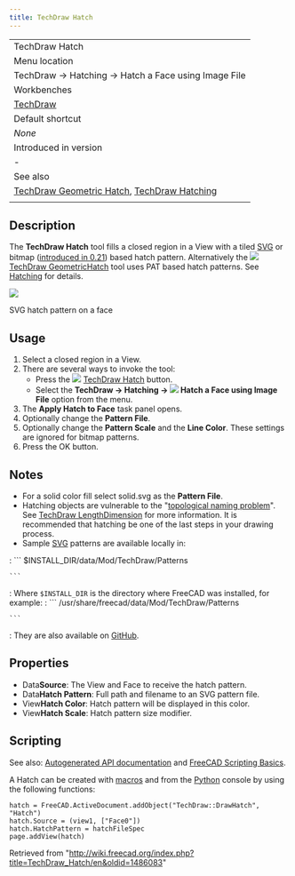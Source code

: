 ```yaml
---
title: TechDraw Hatch
---
```


|                                                                                                                                             |
| ------------------------------------------------------------------------------------------------------------------------------------------- |
| TechDraw Hatch                                                                                                                              |
| Menu location                                                                                                                               |
| TechDraw → Hatching → Hatch a Face using Image File                                                                                         |
| Workbenches                                                                                                                                 |
| [TechDraw](/TechDraw_Workbench "TechDraw Workbench")                                                                                        |
| Default shortcut                                                                                                                            |
| _None_                                                                                                                                      |
| Introduced in version                                                                                                                       |
| -                                                                                                                                           |
| See also                                                                                                                                    |
| [TechDraw Geometric Hatch](/TechDraw_GeometricHatch "TechDraw GeometricHatch"), [TechDraw Hatching](/TechDraw_Hatching "TechDraw Hatching") |
|                                                                                                                                             |

## Description

The **TechDraw Hatch** tool fills a closed region in a View with a tiled [SVG](/SVG "SVG") or bitmap ([introduced in 0.21](/Release_notes_0.21 "Release notes 0.21")) based hatch pattern. Alternatively the ![](/images/TechDraw_GeometricHatch.svg) [TechDraw GeometricHatch](/TechDraw_GeometricHatch "TechDraw GeometricHatch") tool uses PAT based hatch patterns. See [Hatching](/TechDraw_Hatching "TechDraw Hatching") for details.

![](/images/TechDraw_Hatch_example.png)

SVG hatch pattern on a face

## Usage

1. Select a closed region in a View.
2. There are several ways to invoke the tool:
   - Press the ![](/images/TechDraw_Hatch.svg) [TechDraw Hatch](/TechDraw_Hatch "TechDraw Hatch") button.
   - Select the **TechDraw → Hatching → ![](/images/TechDraw_Hatch.svg) Hatch a Face using Image File** option from the menu.
3. The **Apply Hatch to Face** task panel opens.
4. Optionally change the **Pattern File**.
5. Optionally change the **Pattern Scale** and the **Line Color**. These settings are ignored for bitmap patterns.
6. Press the OK button.

## Notes

- For a solid color fill select solid.svg as the **Pattern File**.
- Hatching objects are vulnerable to the "[topological naming problem](/Topological_naming_problem "Topological naming problem")". See [TechDraw LengthDimension](/TechDraw_LengthDimension "TechDraw LengthDimension") for more information. It is recommended that hatching be one of the last steps in your drawing process.
- Sample [SVG](/SVG "SVG") patterns are available locally in:

: ```
$INSTALL_DIR/data/Mod/TechDraw/Patterns

    ```

: Where `$INSTALL_DIR` is the directory where FreeCAD was installed, for example:
: ```
/usr/share/freecad/data/Mod/TechDraw/Patterns

    ```

: They are also available on [GitHub](https://github.com/FreeCAD/FreeCAD/tree/master/src/Mod/TechDraw/Patterns).

## Properties

- Data**Source**: The View and Face to receive the hatch pattern.
- Data**Hatch Pattern**: Full path and filename to an SVG pattern file.
- View**Hatch Color**: Hatch pattern will be displayed in this color.
- View**Hatch Scale**: Hatch pattern size modifier.

## Scripting

See also: [Autogenerated API documentation](https://freecad.github.io/SourceDoc/) and [FreeCAD Scripting Basics](/FreeCAD_Scripting_Basics "FreeCAD Scripting Basics").

A Hatch can be created with [macros](/Macros "Macros") and from the [Python](/Python "Python") console by using the following functions:

```
hatch = FreeCAD.ActiveDocument.addObject("TechDraw::DrawHatch", "Hatch")
hatch.Source = (view1, ["Face0"])
hatch.HatchPattern = hatchFileSpec
page.addView(hatch)

```

Retrieved from "<http://wiki.freecad.org/index.php?title=TechDraw_Hatch/en&oldid=1486083>"
